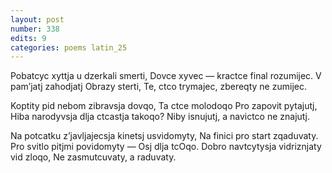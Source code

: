 ```yaml
---
layout: post
number: 338
edits: 9
categories: poems latin_25
---
```


Pobatcyc xyttja u dzerkali smerti,
Dovce xyvec — kractce final rozumijec.
V pamʼjatj zahodjatj Obrazy sterti,
Te, ctco trymajec, zbereqty ne zumijec.

Koptity pid nebom zibravsja dovqo,
Ta ctce molodoqo 
Pro zapovit pytajutj,
Hiba narodyvsja dlja ctcastja takoqo?
Niby isnujutj, a navictco ne znajutj. 

Na potcatku z’javljajecsja kinetsj usvidomyty,
Na finici pro start zqaduvaty.
Pro svitlo pitjmi povidomyty —
Osj dlja tcOqo.
Dobro navtcytysja vidriznjaty vid zloqo,
Ne zasmutcuvaty, a raduvaty.
